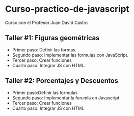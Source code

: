 # Curso-practico-de-javascript
Curso con el Profesor Juan David Castro

## Taller #1: Figuras geométricas

- Primer paso: Definir las formas.
- Segundo paso: Implementar las formulas con JavaScript.
- Tercer paso: Crear funciones 
- Cuarto paso: Integrar JS con HTML.

## Taller #2: Porcentajes y Descuentos

- Primer paso:Definir las formulas
- Segundo paso: Implementar la forumla en Javascript
- Tercer paso: Crear funciones
- Cuarto paso: Integrar JS con HTML
